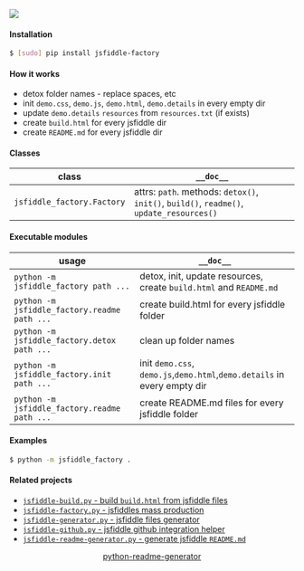 <!--
https://pypi.org/project/readme-generator/
https://pypi.org/project/python-readme-generator/
-->

[![](https://img.shields.io/pypi/pyversions/jsfiddle-factory.svg?longCache=True)](https://pypi.org/project/jsfiddle-factory/)

#### Installation
```bash
$ [sudo] pip install jsfiddle-factory
```

#### How it works
+   detox folder names - replace spaces, etc
+   init `demo.css`, `demo.js`, `demo.html`, `demo.details` in every empty dir
+   update `demo.details` `resources` from `resources.txt` (if exists)
+   create `build.html` for every jsfiddle dir
+   create `README.md` for every jsfiddle dir

#### Classes
class|`__doc__`
-|-
`jsfiddle_factory.Factory` |attrs: `path`. methods: `detox()`, `init()`, `build()`, `readme()`, `update_resources()`

#### Executable modules
usage|`__doc__`
-|-
`python -m jsfiddle_factory path ...` |detox, init, update resources, create `build.html` and `README.md`
`python -m jsfiddle_factory.readme path ...` |create build.html for every jsfiddle folder
`python -m jsfiddle_factory.detox path ...` |clean up folder names
`python -m jsfiddle_factory.init path ...` |init `demo.css`, `demo.js`,`demo.html`,`demo.details` in every empty dir
`python -m jsfiddle_factory.readme path ...` |create README.md files for every jsfiddle folder

#### Examples
```bash
$ python -m jsfiddle_factory .
```

#### Related projects
+   [`jsfiddle-build.py` - build `build.html` from jsfiddle files](https://pypi.org/project/jsfiddle-build/)
+   [`jsfiddle-factory.py` - jsfiddles mass production](https://pypi.org/project/jsfiddle-build/)
+   [`jsfiddle-generator.py` - jsfiddle files generator](https://pypi.org/project/jsfiddle-generator/)
+   [`jsfiddle-github.py` - jsfiddle github integration helper](https://pypi.org/project/jsfiddle-github/)
+   [`jsfiddle-readme-generator.py` - generate jsfiddle `README.md`](https://pypi.org/project/jsfiddle-readme-generator/)

<p align="center">
    <a href="https://pypi.org/project/python-readme-generator/">python-readme-generator</a>
</p>